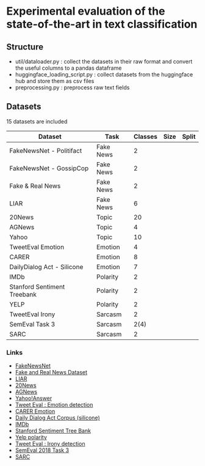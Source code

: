 # Experimental evaluation of the state-of-the-art in text classification

## Structure
* util/dataloader.py :  collect the datasets in their raw format and convert the useful columns to a pandas dataframe
* huggingface_loading_script.py :  collect datasets from the huggingface hub and store them as csv files
* preprocessing.py : preprocess raw text fields


## Datasets

15 datasets are included

| Dataset | Task |  Classes  | Size |  Split |
| --- | --- |  --- | --- | --- |
| FakeNewsNet - Politifact | Fake News | 2 |  | |
| FakeNewsNet - GossipCop | Fake News |2 |  | | 
| Fake & Real News | Fake News | 2 | |  |
| LIAR | Fake News | 6 | | |
| 20News | Topic | 20 | | |
| AGNews | Topic | 4 |  | |
| Yahoo | Topic | 10 | |  |
| TweetEval Emotion | Emotion | 4 | | |
| CARER | Emotion | 8 | | |
| DailyDialog Act - Silicone | Emotion | 7 | | |
| IMDb | Polarity | 2 | | |
| Stanford Sentiment Treebank | Polarity | 2 | | |
| YELP | Polarity | 2 | | |
| TweetEval Irony | Sarcasm | 2  | | | 
| SemEval Task 3 | Sarcasm | 2(4) | | |
| SARC | Sarcasm | 2 | |  |





### Links

* [FakeNewsNet](https://github.com/KaiDMML/FakeNewsNet)
* [Fake and Real News Dataset](https://www.kaggle.com/datasets/clmentbisaillon/fake-and-real-news-dataset)
* [LIAR](https://huggingface.co/datasets/liar)
* [20News](https://scikit-learn.org/stable/modules/generated/sklearn.datasets.fetch_20newsgroups.html)
* [AGNews](https://huggingface.co/datasets/ag_news)
* [Yahoo!Answer](https://drive.google.com/uc?export=download&id=0Bz8a_Dbh9Qhbd2JNdDBsQUdocVU)
* [Tweet Eval : Emotion detection](https://github.com/cardiffnlp/tweeteval)
* [CARER Emotion](https://huggingface.co/datasets/emotion)
* [Daily Dialog Act Corpus (silicone)](https://huggingface.co/datasets/silicone/viewer/dyda_e/train)
* [IMDb](https://huggingface.co/datasets/imdb#dataset-creation)
* [Stanford Sentiment Tree Bank](https://huggingface.co/datasets/sst2)
* [Yelp polarity](https://huggingface.co/datasets/yelp_polarity)
* [Tweet Eval : Irony detection](https://github.com/cardiffnlp/tweeteval)
* [SemEval 2018 Task 3](https://github.com/Cyvhee/SemEval2018-Task3)
* [SARC](https://nlp.cs.princeton.edu/SARC/1.0/)
